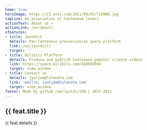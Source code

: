 ```yaml
---
home: true
heroImage: https://z3.ax1x.com/2021/08/03/fiKNN9.jpg
tagline: An association of Cantonese lovers
actionText: About us →
actionLink: /en/about/
xfeatures:
- title: Jyutdict
  details: Pan-Cantonese pronunciation query platform
  link: /en/jyutdict/
  target: ''
- title: Bilibili Platform
  details: Produce and publish Cantonese popular science videos
  link: https://space.bilibili.com/410568594
  target: view_window
- title: Contact us
  details: jyutjam@tutanota.com
  link: 'mailto: jyutjam@tutanota.com'
  target: view_window
footer: Made by github.com/JyutdictEB | 2017-2021
---
```

<div class="features">
  <div class="feature" v-for="feat in $page.frontmatter.xfeatures">
    <h2><a v-bind:href="feat.link" v-bind:target="feat.target">{{ feat.title }}</a></h2>
    <p>{{ feat.details }}</p>
  </div>
</div>
